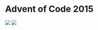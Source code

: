 Advent of Code 2015
===================

![](https://img.shields.io/badge/stars%20⭐-18-yellow) ![](https://img.shields.io/badge/days%20completed-9-red)
